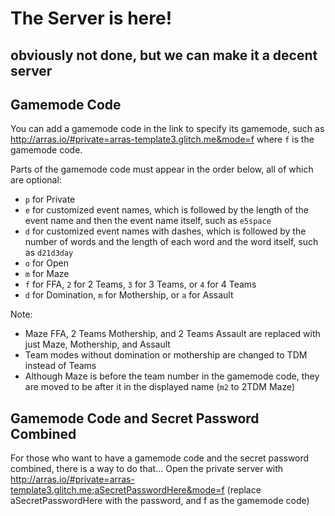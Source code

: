 # The Server is here!

## obviously not done, but we can make it a decent server

## Gamemode Code

You can add a gamemode code in the link to specify its gamemode, such as <http://arras.io/#private=arras-template3.glitch.me&mode=f> where `f` is the gamemode code.

Parts of the gamemode code must appear in the order below, all of which are optional:
- `p` for Private
- `e` for customized event names, which is followed by the length of the event name and then the event name itself, such as `e5space`
- `d` for customized event names with dashes, which is followed by the number of words and the length of each word and the word itself, such as `d21d3day`
- `o` for Open
- `m` for Maze
- `f` for FFA, `2` for 2 Teams, `3` for 3 Teams, or `4` for 4 Teams
- `d` for Domination, `m` for Mothership, or `a` for Assault

Note:
- Maze FFA, 2 Teams Mothership, and 2 Teams Assault are replaced with just Maze, Mothership, and Assault
- Team modes without domination or mothership are changed to TDM instead of Teams
- Although Maze is before the team number in the gamemode code, they are moved to be after it in the displayed name (`m2` to 2TDM Maze)
 

## Gamemode Code and Secret Password Combined
For those who want to have a gamemode code and the secret password combined, there is a way to do that...
Open the private server with <http://arras.io/#private=arras-template3.glitch.me;aSecretPasswordHere&mode=f> (replace aSecretPasswordHere with the password, and f as the gamemode code) 

